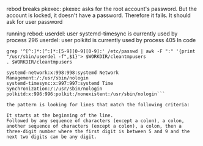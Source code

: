 rebod breaks pkexec: pkexec asks for the root account's password. But the account is locked, it doesn't have a password. Therefore it fails. It should ask for user password

running rebod:
  userdel: user systemd-timesync is currently used by process 296
  userdel: user polkitd is currently used by process 405
In code

```
grep '^[^:]*:[^:]*:[5-9][0-9][0-9]:' /etc/passwd | awk -F ":" '{print "/usr/sbin/userdel -f",$1}'> $WORKDIR/cleantmpusers
. $WORKDIR/cleantmpusers
```

```ylee@debian:~$ grep '^[^:]*:[^:]*:[5-9][0-9][0-9]:' /etc/passwd
systemd-network:x:998:998:systemd Network Management:/:/usr/sbin/nologin
systemd-timesync:x:997:997:systemd Time Synchronization:/:/usr/sbin/nologin
polkitd:x:996:996:polkit:/nonexistent:/usr/sbin/nologin```

the pattern is looking for lines that match the following criteria:

It starts at the beginning of the line.
Followed by any sequence of characters (except a colon), a colon, another sequence of characters (except a colon), a colon, then a three-digit number where the first digit is between 5 and 9 and the next two digits can be any digit.

